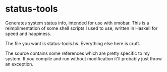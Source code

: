 status-tools
============

Generates system status info, intended for use with xmobar. This is a reimplimentation of some shell scripts I used to use, written in Haskell for speed and happiness.

The file you want is status-tools.hs. Everything else here is cruft.

The source contains some references which are pretty specific to my system. If you compile and run without modification it'll probably just throw an exception.
